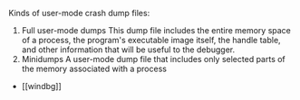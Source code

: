 Kinds of user-mode crash dump files:
1. Full user-mode dumps
This dump file includes the entire memory space of a process, the program's executable image itself, the handle table, and other information that will be useful to the debugger.
2. Minidumps
A user-mode dump file that includes only selected parts of the memory associated with a process

* [[windbg]]
